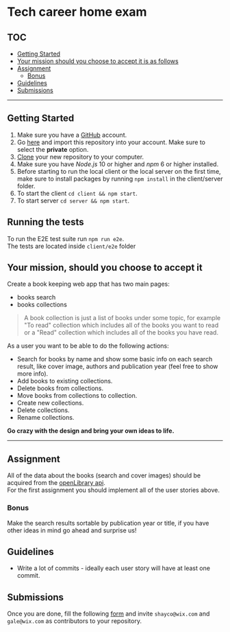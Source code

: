 # Tech career home exam

## TOC
- [Getting Started](#getting-started)
- [Your mission should you choose to accept it is as follows](#your-mission-should-you-choose-to-accept-it-is-as-follows)
- [Assignment](#assignment)
  - [Bonus](#bonus)
- [Guidelines](#guidelines)
- [Submissions](#submissions)
---


## Getting Started
1. Make sure you have a [GitHub](https://github.com) account.
2. Go [here](https://github.com/new/import) and import this repository into your account. Make sure to select the **private** option.
3. [Clone](https://try.github.io/) your new repository to your computer.
4. Make sure you have *Node.js* 10 or higher and *npm* 6 or higher installed.
5. Before starting to run the local client or the local server on the first time, make sure to install packages by running `npm install` in the client/server folder. 
6. To start the client `cd client && npm start`.
7. To start server `cd server && npm start`.

## Running the tests
To run the E2E test suite run `npm run e2e`.  
The tests are located inside `client/e2e` folder
## Your mission, should you choose to accept it
Create a book keeping web app that has two main pages: 
- books search
- books collections

> A book collection is just a list of books under some topic, for example "To read" collection which includes all of the books you want to read or a "Read" collection which includes all of the books you have read.

As a user you want to be able to do the following actions: 
 - Search for books by name and show some basic info on each search result, like cover image, authors and publication year (feel free to show more info). 
 - Add books to existing collections.
 - Delete books from collections.
 - Move books from collections to collection.
 - Create new collections.
 - Delete collections.
 - Rename collections.

**Go crazy with the design and bring your own ideas to life.**   

---

## Assignment
All of the data about the books (search and cover images) should be acquired from the [openLibrary api](https://openlibrary.org/developers/api).  
For the first assignment you should implement all of the user  stories above.

### Bonus
Make the search results sortable by publication year or title, if you have other ideas in mind go ahead and surprise us!


## Guidelines 
- Write a lot of commits - ideally each user story will have at least one commit.



## Submissions 
Once you are done, fill the following [form](https://docs.google.com/forms/d/e/1FAIpQLScet_74IlrtF9-Y_JEyKPQDPmC11G9zX2BH4Yx0n9iNDua3Rw/viewform) and invite `shayco@wix.com` and `gale@wix.com` as contributors to your repository.


